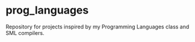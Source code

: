 # prog_languages
Repository for projects inspired by my Programming Languages class and SML compilers.
